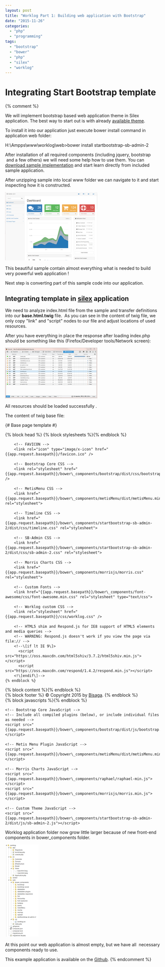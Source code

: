 ```yaml
---
layout: post
title: "Worklog Part 1: Building web application with Bootstrap"
date: "2015-11-26"
categories: 
  - "php"
  - "programming"
tags: 
  - "bootstrap"
  - "bower"
  - "php"
  - "silex"
  - "worklog"
---
```


# Integrating Start Bootstrap template
{% comment %}

We will implement bootstrap based web application theme in Silex application. The best way to start out is with already [available theme](http://startbootstrap.com/template-overviews/sb-admin-2/).

To install it into our application just execute bower install command in application web folder:

H:\\Ampps\\www\\worklog\\web>bower install startbootstrap-sb-admin-2

After installation of all required components (including jquery, bootstrap  and a few others) we will need some help how to use them. You can [download sample implementation](https://github.com/IronSummitMedia/startbootstrap-sb-admin-2/archive/v1.0.7.zip) and start learn directly from included sample application.

After unzipping sample into local www folder we can navigate to it and start inspecting how it is constructed.

[![2015-11-26 19_08_40-SB Admin 2 - Bootstrap Admin Theme](images/2015-11-26-19_08_40-SB-Admin-2-Bootstrap-Admin-Theme-300x222.png)](http://ironsummitmedia.github.io/startbootstrap-sb-admin-2/pages/index.html)

This beautiful sample contain almost everything what is needed to build very powerful web application !

Next step is converting part of this sample code into our application.

## Integrating template in [silex](http://silex.sensiolabs.org/) application

We need to analyze index.html file from the sample and transfer definitions into our **base.html.twig** file.  As you can see in the content of twig file, we only copy "link" and "script" nodes to our file and adjust locations of used resources.

After you have everything in place the response after loading index.php should be something like this (Firefox/Developer tools/Network screen):

[![2015-11-26 19_46_09-Network - http___localhost_worklog_web_index.php](images/2015-11-26-19_46_09-Network-http___localhost_worklog_web_index.php_-300x164.png)](http://bisaga.com/blog/wp-content/uploads/2015/11/2015-11-26-19_46_09-Network-http___localhost_worklog_web_index.php_.png)

All resources should be loaded successfully .

The content of twig base file:

{# Base page template #}
<html>
<head>
    {% block head %}
        <!-- Standard HTML head -->
        <meta charset="UtF-8">
        <meta http-equiv="X-UA-Compatible" content="IE=edge">
        <meta name="viewport" content="width=device-width, initial-scale=1">
        <title>{% block title %}{% endblock %} - Bisaga Worklog</title>
        {% block stylesheets %}{% endblock %} 
        
        <!-- FAVICON -->
        <link rel="icon" type="image/x-icon" href="{{app.request.basepath}}/favicon.ico" />
        
        <!-- Bootstrap Core CSS -->
        <link rel="stylesheet" href="{{app.request.basepath}}/bower\_components/bootstrap/dist/css/bootstrap.min.css" />

        <!-- MetisMenu CSS -->
        <link href="{{app.request.basepath}}/bower\_components/metisMenu/dist/metisMenu.min.css" rel="stylesheet">

        <!-- Timeline CSS -->
        <link href="{{app.request.basepath}}/bower\_components/startbootstrap-sb-admin-2/dist/css/timeline.css" rel="stylesheet">

        <!-- SB-Admin CSS -->
        <link href="{{app.request.basepath}}/bower\_components/startbootstrap-sb-admin-2/dist/css/sb-admin-2.css" rel="stylesheet">

        <!-- Morris Charts CSS -->
        <link href="{{app.request.basepath}}/bower\_components/morrisjs/morris.css" rel="stylesheet">

        <!-- Custom Fonts -->
        <link href="{{app.request.basepath}}/bower\_components/font-awesome/css/font-awesome.min.css" rel="stylesheet" type="text/css">

        <!-- Worklog custom CSS -->
        <link rel="stylesheet" href="{{app.request.basepath}}/css/worklog.css" />
        
        <!-- HTML5 shim and Respond.js for IE8 support of HTML5 elements and media queries -->
        <!-- WARNING: Respond.js doesn't work if you view the page via file:// -->
        <!--\[if lt IE 9\]>
          <script src="https://oss.maxcdn.com/html5shiv/3.7.2/html5shiv.min.js"></script>
          <script src="https://oss.maxcdn.com/respond/1.4.2/respond.min.js"></script>
        <!\[endif\]-->          
    {% endblock %}    
</head>
<body>
    <div id="content">{% block content %}{% endblock %}</div>
    <div id="footer">
        {% block footer %}
            &copy; Copyright 2015 by <a href="http://bisaga.com/">Bisaga</a>.
        {% endblock %}
    </div>
    {% block javascripts %}{% endblock %}
    <!-- jQuery -->
    <script src="{{app.request.basepath}}/bower\_components/jquery/dist/jquery.min.js"></script>
    
    <!-- Bootstrap Core JavaScript -->
    <!-- Include all compiled plugins (below), or include individual files as needed -->
    <script src="{{app.request.basepath}}/bower\_components/bootstrap/dist/js/bootstrap.min.js"></script>    

    <!-- Metis Menu Plugin JavaScript -->
    <script src="{{app.request.basepath}}/bower\_components/metisMenu/dist/metisMenu.min.js"></script>

    <!-- Morris Charts JavaScript -->
    <script src="{{app.request.basepath}}/bower\_components/raphael/raphael-min.js"></script>
    <script src="{{app.request.basepath}}/bower\_components/morrisjs/morris.min.js"></script>

    <!-- Custom Theme JavaScript -->
    <script src="{{app.request.basepath}}/bower\_components/startbootstrap-sb-admin-2/dist/js/sb-admin-2.js"></script>
    
</body>
</html>

Worklog application folder now grow little larger because of new front-end components in bower\_components folder.

[![2015-11-26 20_03_12-Programmer's Notepad - [index.html]](images/2015-11-26-20_03_12-Programmers-Notepad-index.html-109x300.png)](http://bisaga.com/blog/wp-content/uploads/2015/11/2015-11-26-20_03_12-Programmers-Notepad-index.html.png)

At this point our web application is almost empty, but we have all  necessary components ready to use.

This example application is available on the [Github](https://github.com/bisaga/Worklog).
{% endcomment %}
